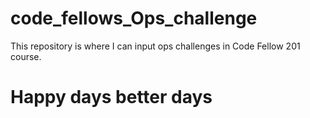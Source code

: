 # code_fellows_Ops_challenge
This repository is where I can input ops challenges in Code Fellow 201 course.

# Happy days better days
